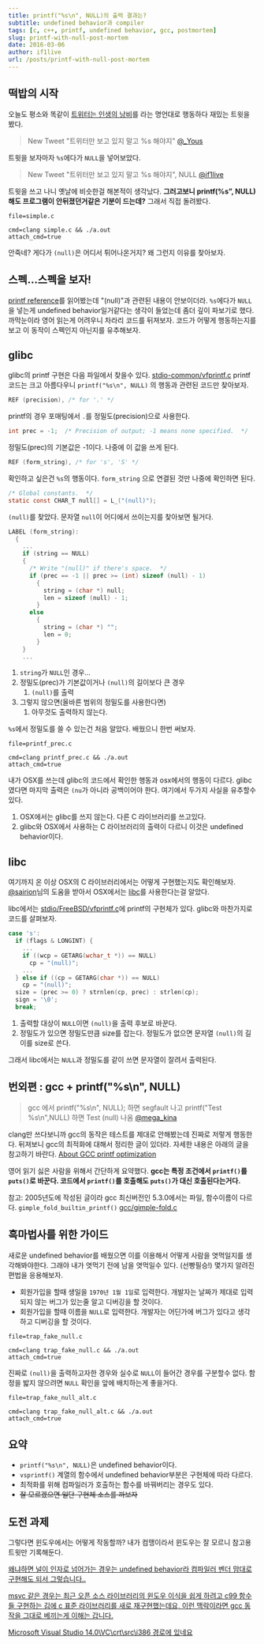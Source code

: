 ```yaml
---
title: printf("%s\n", NULL)의 출력 결과는?
subtitle: undefined behavior과 compiler
tags: [c, c++, printf, undefined behavior, gcc, postmortem]
slug: printf-with-null-post-mortem
date: 2016-03-06
author: if1live
url: /posts/printf-with-null-post-mortem
---
```


## 떡밥의 시작
오늘도 평소와 똑같이 [트위터는 인생의 낭비](https://namu.wiki/w/%ED%8A%B8%EC%9C%84%ED%84%B0%EB%8A%94%20%EC%9D%B8%EC%83%9D%EC%9D%98%20%EB%82%AD%EB%B9%84)를 라는 명언대로 행동하다 재밌는 트윗을 봤다.

> New Tweet "트위터만 보고 있지 말고 %s 해야지"
> [@_Yous](https://twitter.com/_Yous/status/706349364965289985)

트윗을 보자마자 `%s`에다가 `NULL`을 넣어보았다.

> New Tweet "트위터만 보고 있지 말고 %s 해야지", NULL
> [@if1live](https://twitter.com/if1live/status/706350121651339265)

트윗을 쓰고 나니 옛날에 비슷한걸 해본적이 생각났다.
**그러고보니 printf(%s”, NULL) 해도 프로그램이 안뒤졌던거같은 기분이 드는데?**
그래서 직접 돌려봤다.

~~~maya:view
file=simple.c
~~~

~~~maya:execute
cmd=clang simple.c && ./a.out
attach_cmd=true
~~~

안죽네? 게다가 `(null)`은 어디서 튀어나온거지?
왜 그런지 이유를 찾아보자.

## 스펙...스펙을 보자!
[printf reference](http://en.cppreference.com/w/c/io/fprintf)를 읽어봤는데 "(null)"과 관련된 내용이 안보이더라.
`%s`에다가 `NULL`을 넣는게 undefined behavior일거같다는 생각이 들었는데 좀더 깊이 파보기로 했다.
까막눈이라 영어 읽는게 어려우니 차라리 코드를 뒤져보자.
코드가 어떻게 행동하는지를 보고 이 동작이 스펙인지 아닌지를 유추해보자.

## glibc
glibc의 printf 구현은 다음 파일에서 찾을수 있다.
[stdio-common/vfprintf.c](https://sourceware.org/git/?p=glibc.git;a=blob;f=stdio-common/vfprintf.c;h=6829d4dc8e7fe7c066a06f1857ee926e0f48c379)
printf 코드는 크고 아름다우니 `printf("%s\n", NULL)` 의 행동과 관련된 코드만 찾아보자.

```c
REF (precision), /* for '.' */
```
printf의 경우 포매팅에서 `.`를 정밀도(precision)으로 사용한다.

```c
int prec = -1;	/* Precision of output; -1 means none specified.  */
```
정밀도(prec)의 기본값은 -1이다. 나중에 이 값을 쓰게 된다.

```c
REF (form_string), /* for 's', 'S' */
```
확인하고 싶은건 `%s`의 행동이다. `form_string` 으로 연결된 것만 나중에 확인하면 된다.

```c
/* Global constants.  */
static const CHAR_T null[] = L_("(null)");
```
`(null)`를 찾았다. 문자열 `null`이 어디에서 쓰이는지를 찾아보면 될거다.

```c
LABEL (form_string):
  {
    ...
    if (string == NULL)
    {
      /* Write "(null)" if there's space.  */
      if (prec == -1 || prec >= (int) sizeof (null) - 1)
        {
          string = (char *) null;
          len = sizeof (null) - 1;
        }
      else
        {
          string = (char *) "";
          len = 0;
        }
    }
    ...
```

1. `string`가 `NULL`인 경우...
2. 정밀도(prec)가 기본값이거나 `(null)`의 길이보다 큰 경우
    1. `(null)`를 출력
3. 그렇지 않으면(올바른 범위의 정밀도를 사용한다면)
    1. 아무것도 출력하지 않는다.

`%s`에서 정밀도를 쓸 수 있는건 처음 알았다. 배웠으니 한번 써보자.

~~~maya:view
file=printf_prec.c
~~~

~~~maya:execute
cmd=clang printf_prec.c && ./a.out
attach_cmd=true
~~~

내가 OSX를 쓰는데 glibc의 코드에서 확인한 행동과 osx에서의 행동이 다르다.
glibc였다면 마지막 출력은 `(nu`가 아니라 공백이어야 한다.
여기에서 두가지 사실을 유추할수 있다.

1. OSX에서는 glibc를 쓰지 않는다. 다른 C 라이브러리를 쓰고있다.
2. glibc와 OSX에서 사용하는 C 라이브러리의 출력이 다르니 이것은 undefined behavior이다.

## libc
여기까지 온 이상 OSX의 C 라이브러리에서는 어떻게 구현했는지도 확인해보자.
[‏@sairion](https://twitter.com/sairion/status/706360731562672128)님의 도움을 받아서 OSX에서는 [libc](http://www.opensource.apple.com/source/Libc/)를 사용한다는걸 알았다.

libc에서는 [stdio/FreeBSD/vfprintf.c](http://www.opensource.apple.com/source/Libc/Libc-1082.20.4/stdio/FreeBSD/vfprintf.c)에 printf의 구현체가 있다.
glibc와 마찬가지로 코드를 살펴보자.

```c
case 's':
  if (flags & LONGINT) {
    ...
    if ((wcp = GETARG(wchar_t *)) == NULL)
      cp = "(null)";
    ...
  } else if ((cp = GETARG(char *)) == NULL)
    cp = "(null)";
  size = (prec >= 0) ? strnlen(cp, prec) : strlen(cp);
  sign = '\0';
  break;
```

1. 출력할 대상이 `NULL`이면 `(null)`을 출력 후보로 바꾼다.
2. 정밀도가 있으면 정밀도만큼 size를 잡는다. 정밀도가 없으면 문자열 `(null)`의 길이를 size로 쓴다.

그래서 libc에서는 `NULL`과 정밀도를 같이 쓰면 문자열이 잘려서 출력된다.

## 번외편 : gcc + printf("%s\n", NULL)
> gcc 에서 printf("%s\n", NULL); 하면 segfault 나고 printf("Test %s\n",NULL) 하면 Test (null) 나옴
> [@mega_kina](https://twitter.com/mega_kina/status/706357586090598400)

clang만 쓰다보니까 gcc의 동작은 테스트를 제대로 안해봤는데 진짜로 저렇게 행동한다.
뒤져보니 gcc의 최적화에 대해서 정리한 글이 있더라. 자세한 내용은 아래의 글을 참고하기 바란다.
[About GCC printf optimization](http://www.ciselant.de/projects/gcc_printf/gcc_printf.html)

영어 읽기 싫은 사람을 위해서 간단하게 요약했다.
**gcc는 특정 조건에서 `printf()`를 `puts()`로 바꾼다. 코드에서 `printf()`를 호출해도 `puts()`가 대신 호출된다는거다.**

참고: 2005년도에 작성된 글이라 gcc 최신버전인 5.3.0에서는 파일, 함수이름이 다르다. `gimple_fold_builtin_printf()`
[gcc/gimple-fold.c](https://github.com/gcc-mirror/gcc/blob/gcc_5_3_0_release/gcc/gimple-fold.c#L2691-L2851)

## 흑마법사를 위한 가이드
새로운 undefined behavior를 배웠으면 이를 이용해서 어떻게 사람을 엿먹일지를 생각해봐야한다. 그래야 내가 엿먹기 전에 남을 엿먹일수 있다. (선빵필승!)
몇가지 알려진 편법을 응용해보자.

* 회원가입을 할때 생일을 `1970년 1월 1일`로 입력한다. 개발자는 날짜가 제대로 입력되지 않는 버그가 있는줄 알고 디버깅을 할 것이다.
* 회원가입을 할때 이름을 `NULL`로 입력한다. 개발자는 어딘가에 버그가 있다고 생각하고 디버깅을 할 것이다.

~~~maya:view
file=trap_fake_null.c
~~~

~~~maya:execute
cmd=clang trap_fake_null.c && ./a.out
attach_cmd=true
~~~

진짜로 `(null)`을 출력하고자한 경우와 실수로 `NULL`이 들어간 경우를 구분할수 없다.
함정을 밟지 않으려면 `NULL` 확인을 앞에 배치하는게 좋을거다.

~~~maya:view
file=trap_fake_null_alt.c
~~~

~~~maya:execute
cmd=clang trap_fake_null_alt.c && ./a.out
attach_cmd=true
~~~


## 요약
* `printf("%s\n", NULL)`은 undefined behavior이다.
* `vsprintf()` 계열의 함수에서 undefined behavior부분은 구현체에 따라 다르다.
* 최적화를 위해 컴파일러가 호출하는 함수를 바꿔버리는 경우도 있다.
* <s>잘 모르겠으면 일단 구현체 소스를 까보자</s>


## 도전 과제
그렇다면 윈도우에서는 어떻게 작동할까?
내가 컴맹이라서 윈도우는 잘 모르니 참고용 트윗만 기록해둔다.

[왜냐하면 널이 인자로 넘어가는 경우는 undefined behavior라 컴파일러 벤더 맘대로 구현해도 되서 그렇습니다..](https://twitter.com/summerlight00/status/706358610528329728)

[msvc 같은 경우는 최근 오픈 소스 라이브러리의 윈도우 이식을 쉽게 하려고 c99 함수들 구현하는 김에 c 표준 라이브러리를 새로 재구현했는데요, 이런 맥락이라면 gcc 동작을 그대로 베끼는게 이해는 갑니다.](https://twitter.com/summerlight00/status/706360559063576576)

[Microsoft Visual Studio 14.0\VC\crt\src\i386 경로에 있네요 ](https://twitter.com/sokcuri/status/706366233583595520)
